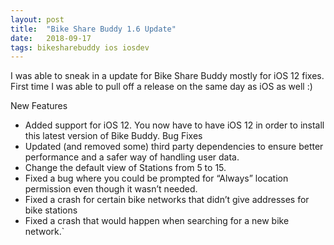 ```yaml
---
layout: post
title:  "Bike Share Buddy 1.6 Update"
date:   2018-09-17
tags: bikesharebuddy ios iosdev
---
```

I was able to sneak in a update for Bike Share Buddy mostly for iOS 12 fixes. First time I was able to pull off a release on the same day as iOS as well :)

New Features
- Added support for iOS 12. You now have to have iOS 12 in order to install this latest version of Bike Buddy.
Bug Fixes
- Updated (and removed some) third party dependencies to ensure better performance and a safer way of handling user data.
- Change the default view of Stations from 5 to 15.
- Fixed a bug where you could be prompted for “Always” location permission even though it wasn’t needed.
- Fixed a crash for certain bike networks that didn’t give addresses for bike stations
- Fixed a crash that would happen when searching for a new bike network.`
